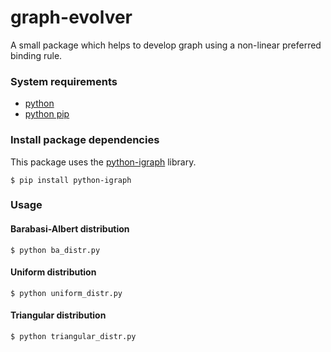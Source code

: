 # graph-evolver
A small package which helps to develop graph using a non-linear preferred binding rule.

### System requirements
 - [python](https://www.python.org/)
 - [python pip](https://pypi.python.org/pypi/pip)
 
### Install package dependencies
This package uses the [python-igraph](http://igraph.org/python/) library.

`$ pip install python-igraph`

### Usage
#### Barabasi-Albert distribution
`$ python ba_distr.py`
#### Uniform distribution
`$ python uniform_distr.py`
#### Triangular distribution
`$ python triangular_distr.py`
